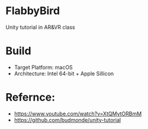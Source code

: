 # FlabbyBird
Unity tutorial in AR&amp;VR class

# Build
+ Target Platform: macOS
+ Architecture: Intel 64-bit + Apple Sillicon

# Refernce:
+ https://www.youtube.com/watch?v=XtQMytORBmM
+ https://github.com/budmonde/unity-tutorial
